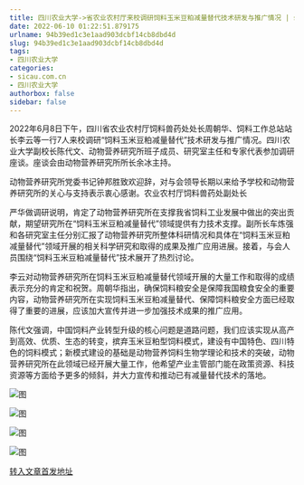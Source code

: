 ```yaml
---
title: 四川农业大学->省农业农村厅来校调研饲料玉米豆粕减量替代技术研发与推广情况 | sicau.com.cn
date: 2022-06-10 01:22:51.879175
urlname: 94b39ed1c3e1aad903dcbf14cb8dbd4d
slug: 94b39ed1c3e1aad903dcbf14cb8dbd4d
tags: 
- 四川农业大学
categories:
- sicau.com.cn
- 四川农业大学
authorbox: false
sidebar: false
---
```

2022年6月8日下午，四川省农业农村厅饲料兽药处处长周朝华、饲料工作总站站长李云等一行7人来校调研“饲料玉米豆粕减量替代”技术研发与推广情况。四川农业大学副校长陈代文、动物营养研究所班子成员、研究室主任和专家代表参加调研座谈。座谈会由动物营养研究所所长余冰主持。

动物营养研究所党委书记钟邦胜致欢迎辞，对与会领导长期以来给予学校和动物营养研究所的关心与支持表示衷心感谢。农业农村厅饲料兽药处副处长
<!--more-->
严华做调研说明，肯定了动物营养研究所在支撑我省饲料工业发展中做出的突出贡献，期望研究所在“饲料玉米豆粕减量替代”领域提供有力技术支撑。副所长车炼强和各研究室主任分别汇报了动物营养研究所整体科研情况和具体在“饲料玉米豆粕减量替代”领域开展的相关科学研究和取得的成果及推广应用进展。接着，与会人员围绕“饲料玉米豆粕减量替代”技术展开了热烈讨论。

李云对动物营养研究所在饲料玉米豆粕减量替代领域开展的大量工作和取得的成绩表示充分的肯定和祝贺。周朝华指出，确保饲料粮安全是保障我国粮食安全的重要内容，动物营养研究所在实现饲料玉米豆粕减量替代、保障饲料粮安全方面已经取得了重要的进展，应该加大宣传并进一步加强技术成果的推广应用。

陈代文强调，中国饲料产业转型升级的核心问题是道路问题，我们应该实现从高产到高效、优质、生态的转变，摈弃玉米豆粕型饲料模式，建设有中国特色、四川特色的饲料模式；新模式建设的基础是动物营养饲料生物学理论和技术的突破，动物营养研究所在此领域已经开展大量工作，他希望产业主管部门能在政策资源、科技资源等方面给予更多的倾斜，并大力宣传和推动已有减量替代技术的落地。

![图](https://news.sicau.edu.cn/__local/0/65/24/51EACB66310DE7C813C134AF8B4_E98F9E03_14EE73.png)

![图](https://news.sicau.edu.cn/__local/1/F8/58/28D8087E2D0A2500CC636717FA1_4058249B_179896.png)

![图](https://news.sicau.edu.cn/__local/9/5B/A7/059E630999114B3A5DB89BDAD73_68FFBF17_145D9F.png)

![图](https://news.sicau.edu.cn/__local/9/44/DA/3858227A8657EF5321CE1FE1819_090C2986_164FC5.png)

[转入文章首发地址](https://news.sicau.edu.cn/info/1078/68279.htm)